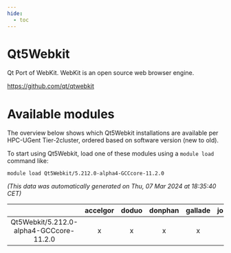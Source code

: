 ```yaml
---
hide:
  - toc
---
```


Qt5Webkit
=========


Qt Port of WebKit. WebKit is an open source web browser engine.

https://github.com/qt/qtwebkit
# Available modules


The overview below shows which Qt5Webkit installations are available per HPC-UGent Tier-2cluster, ordered based on software version (new to old).

To start using Qt5Webkit, load one of these modules using a `module load` command like:

```shell
module load Qt5Webkit/5.212.0-alpha4-GCCcore-11.2.0
```

*(This data was automatically generated on Thu, 07 Mar 2024 at 18:35:40 CET)*  

| |accelgor|doduo|donphan|gallade|joltik|skitty|
| :---: | :---: | :---: | :---: | :---: | :---: | :---: |
|Qt5Webkit/5.212.0-alpha4-GCCcore-11.2.0|x|x|x|x|x|x|

